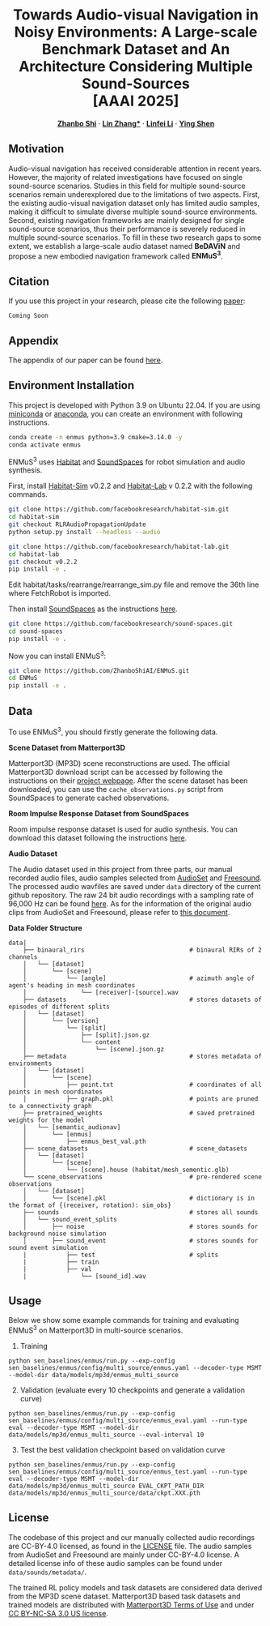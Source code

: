 <p align="center">
  <h1 align="center">
    Towards Audio-visual Navigation in Noisy Environments: A Large-scale Benchmark Dataset and An Architecture Considering Multiple Sound-Sources
   <br>
    [AAAI 2025]
  </h1>

  <p align="center">
  <a href="https://github.com/ZhanboShiAI"><strong>Zhanbo Shi</strong></a>
  ·
  <a href="https://scholar.google.com/citations?user=8VOk_S4AAAAJ&hl=en"><strong>Lin Zhang*</strong></a>
  ·
  <a href="https://github.com/lif314"><strong>Linfei Li</strong></a>
  ·
  <a href="https://scholar.google.com/citations?user=A0N_mS0AAAAJ&hl=en"><strong>Ying Shen</strong></a>
</p>

## Motivation
Audio-visual navigation has received considerable attention in recent years. However, the majority of related investigations have focused on single sound-source scenarios. Studies in this field for multiple sound-source scenarios remain underexplored due to the limitations of two aspects. First, the existing audio-visual navigation dataset only has limited audio samples, making it difficult to simulate diverse multiple sound-source environments. Second, existing navigation frameworks are mainly designed for single sound-source scenarios, thus their performance is severely reduced in multiple sound-source scenarios. To fill in these two research gaps to some extent, we establish a large-scale audio dataset named **BeDAViN** and propose a new embodied navigation framework called **ENMuS<sup>3</sup>**.

## Citation
If you use this project in your research, please cite the following [paper]():
```
Coming Soon
```

## Appendix
The appendix of our paper can be found [here](./Appendix.pdf).

## Environment Installation
This project is developed with Python 3.9 on Ubuntu 22.04. If you are using [miniconda](https://docs.conda.io/en/latest/miniconda.html) or [anaconda](https://anaconda.org/), you can create an environment with following instructions. 

```bash
conda create -n enmus python=3.9 cmake=3.14.0 -y
conda activate enmus
```

ENMuS<sup>3</sup> uses [Habitat](https://github.com/facebookresearch/habitat-lab) and [SoundSpaces](https://github.com/facebookresearch/sound-spaces) for robot simulation and audio synthesis.

First, install [Habitat-Sim](https://github.com/facebookresearch/habitat-sim/tree/v0.2.2) v0.2.2 and [Habitat-Lab](https://github.com/facebookresearch/habitat-lab/tree/v0.2.2) v 0.2.2 with the following commands.

```bash
git clone https://github.com/facebookresearch/habitat-sim.git
cd habitat-sim
git checkout RLRAudioPropagationUpdate
python setup.py install --headless --audio

git clone https://github.com/facebookresearch/habitat-lab.git
cd habitat-lab
git checkout v0.2.2
pip install -e .
```

Edit habitat/tasks/rearrange/rearrange_sim.py file and remove the 36th line where FetchRobot is imported.

Then install [SoundSpaces](https://github.com/facebookresearch/sound-spaces) as the instructions [here](https://github.com/facebookresearch/sound-spaces/blob/main/INSTALLATION.md).

```bash
git clone https://github.com/facebookresearch/sound-spaces.git
cd sound-spaces
pip install -e .
```

Now you can install ENMuS<sup>3</sup>:

```bash
git clone https://github.com/ZhanboShiAI/ENMuS.git
cd ENMuS
pip install -e .
```

## Data
To use ENMuS<sup>3</sup>, you should firstly generate the following data. 

**Scene Dataset from Matterport3D**

Matterport3D (MP3D) scene reconstructions are used. The official Matterport3D download script can be accessed by following the instructions on their [project webpage](https://niessner.github.io/Matterport/). After the scene dataset has been downloaded, you can use the `cache_observations.py` script from SoundSpaces to generate cached observations. 

**Room Impulse Response Dataset from SoundSpaces**

Room impulse response dataset is used for audio synthesis. You can download this dataset following the instructions [here](https://github.com/facebookresearch/sound-spaces/blob/main/soundspaces/README.md).

**Audio Dataset**

The Audio dataset used in this project from three parts, our manual recorded audio files, audio samples selected from [AudioSet](https://research.google.com/audioset/) and [Freesound](https://annotator.freesound.org/). The processed audio wavfiles are saved under `data` directory of the current github repository. The raw 24 bit audio recordings with a sampling rate of 96,000 Hz can be found [here](). As for the information of the original audio clips from AudioSet and Freesound, please refer to [this document](./data/sounds/metadata/README.md). 

**Data Folder Structure**
```
data|
    ├── binaural_rirs                             # binaural RIRs of 2 channels
    │   └── [dataset]
    │       └── [scene]
    │           └── [angle]                       # azimuth angle of agent's heading in mesh coordinates
    │               └── [receiver]-[source].wav
    ├── datasets                                  # stores datasets of episodes of different splits
    │   └── [dataset]
    │       └── [version]
    │           └── [split]
    │               ├── [split].json.gz
    │               └── content
    │                   └── [scene].json.gz
    ├── metadata                                  # stores metadata of environments
    │   └── [dataset]
    │       └── [scene]
    │           ├── point.txt                     # coordinates of all points in mesh coordinates
    │           ├── graph.pkl                     # points are pruned to a connectivity graph
    ├── pretrained_weights                        # saved pretrained weights for the model
    │   └── [semantic_audionav]
    │       └── [enmus]
    │           ├── enmus_best_val.pth
    ├── scene_datasets                            # scene_datasets
    │   └── [dataset]
    │       └── [scene]
    │           └── [scene].house (habitat/mesh_sementic.glb)
    └── scene_observations                        # pre-rendered scene observations
    │   └── [dataset]
    │       └── [scene].pkl                       # dictionary is in the format of {(receiver, rotation): sim_obs}
    ├── sounds                                    # stores all sounds
    │   └── sound_event_splits
    │       ├── noise                             # stores sounds for background noise simulation
    │       ├── sound_event                       # stores sounds for sound event simulation
    |           ├── test                          # splits
    |           ├── train
    |           ├── val
    |               └── [sound_id].wav
```

## Usage
Below we show some example commands for training and evaluating ENMuS<sup>3</sup> on Matterport3D in multi-source scenarios.
1. Training
```
python sen_baselines/enmus/run.py --exp-config sen_baselines/enmus/config/multi_source/enmus.yaml --decoder-type MSMT --model-dir data/models/mp3d/enmus_multi_source
```

2. Validation (evaluate every 10 checkpoints and generate a validation curve)
```
python sen_baselines/enmus/run.py --exp-config sen_baselines/enmus/config/multi_source/enmus_eval.yaml --run-type eval --decoder-type MSMT --model-dir data/models/mp3d/enmus_multi_source --eval-interval 10
```

3. Test the best validation checkpoint based on validation curve
```
python sen_baselines/enmus/run.py --exp-config sen_baselines/enmus/config/multi_source/enmus_test.yaml --run-type eval --decoder-type MSMT --model-dir data/models/mp3d/enmus_multi_source EVAL_CKPT_PATH_DIR data/models/mp3d/enmus_multi_source/data/ckpt.XXX.pth
```

## License
The codebase of this project and our manually collected audio recordings are CC-BY-4.0 licensed, as found in the [LICENSE](./LICENSE) file. The audio samples from AudioSet and Freesound are mainly under CC-BY-4.0 license. A detailed license info of these audio samples can be found under `data/sounds/metadata/`. 

The trained RL policy models and task datasets are considered data derived from the MP3D scene dataset. Matterport3D based task datasets and trained models are distributed with [Matterport3D Terms of Use](http://kaldir.vc.in.tum.de/matterport/MP_TOS.pdf) and under [CC BY-NC-SA 3.0 US license](https://creativecommons.org/licenses/by-nc-sa/3.0/us/).
